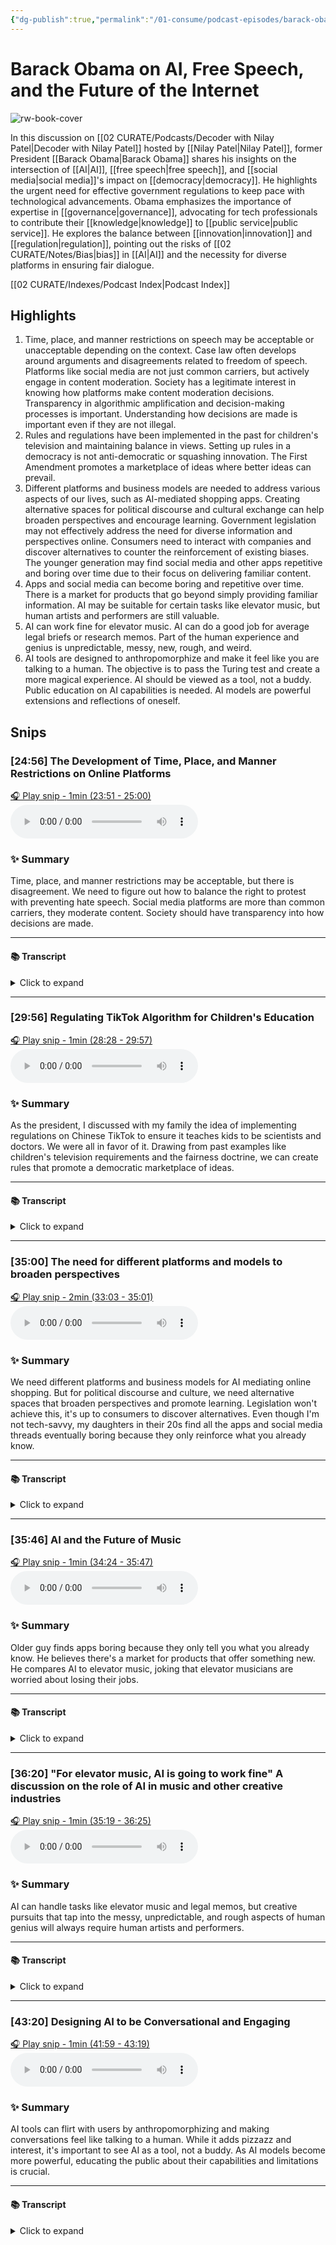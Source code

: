 ```yaml
---
{"dg-publish":true,"permalink":"/01-consume/podcast-episodes/barack-obama-on-ai-free-speech-and-the-future-of-the-internet/","title":"Barack Obama on AI, Free Speech, and the Future of the Internet"}
---
```


# Barack Obama on AI, Free Speech, and the Future of the Internet

![rw-book-cover](https://wsrv.nl/?url=https%3A%2F%2Fmegaphone.imgix.net%2Fpodcasts%2F5c6a4f4a-e69c-11e8-8066-17a10182e4c8%2Fimage%2FThe_Verge_Decoder_Tileart_3000.jpg%3Fixlib%3Drails-4.3.1%26max-w%3D3000%26max-h%3D3000%26fit%3Dcrop%26auto%3Dformat%2Ccompress&w=300&h=300)

In this discussion on [[02 CURATE/Podcasts/Decoder with Nilay Patel\|Decoder with Nilay Patel]] hosted by [[Nilay Patel\|Nilay Patel]], former President [[Barack Obama\|Barack Obama]] shares his insights on the intersection of [[AI\|AI]], [[free speech\|free speech]], and [[social media\|social media]]'s impact on [[democracy\|democracy]]. He highlights the urgent need for effective government regulations to keep pace with technological advancements. Obama emphasizes the importance of expertise in [[governance\|governance]], advocating for tech professionals to contribute their [[knowledge\|knowledge]] to [[public service\|public service]]. He explores the balance between [[innovation\|innovation]] and [[regulation\|regulation]], pointing out the risks of [[02 CURATE/Notes/Bias\|bias]] in [[AI\|AI]] and the necessity for diverse platforms in ensuring fair dialogue.

[[02 CURATE/Indexes/Podcast Index\|Podcast Index]]

## Highlights

  1. Time, place, and manner restrictions on speech may be acceptable or unacceptable depending on the context. Case law often develops around arguments and disagreements related to freedom of speech. Platforms like social media are not just common carriers, but actively engage in content moderation. Society has a legitimate interest in knowing how platforms make content moderation decisions. Transparency in algorithmic amplification and decision-making processes is important. Understanding how decisions are made is important even if they are not illegal.
  2. Rules and regulations have been implemented in the past for children's television and maintaining balance in views. Setting up rules in a democracy is not anti-democratic or squashing innovation. The First Amendment promotes a marketplace of ideas where better ideas can prevail.
  3. Different platforms and business models are needed to address various aspects of our lives, such as AI-mediated shopping apps. Creating alternative spaces for political discourse and cultural exchange can help broaden perspectives and encourage learning. Government legislation may not effectively address the need for diverse information and perspectives online. Consumers need to interact with companies and discover alternatives to counter the reinforcement of existing biases. The younger generation may find social media and other apps repetitive and boring over time due to their focus on delivering familiar content.
  4. Apps and social media can become boring and repetitive over time. There is a market for products that go beyond simply providing familiar information. AI may be suitable for certain tasks like elevator music, but human artists and performers are still valuable.
  5. AI can work fine for elevator music. AI can do a good job for average legal briefs or research memos. Part of the human experience and genius is unpredictable, messy, new, rough, and weird.
  6. AI tools are designed to anthropomorphize and make it feel like you are talking to a human. The objective is to pass the Turing test and create a more magical experience. AI should be viewed as a tool, not a buddy. Public education on AI capabilities is needed. AI models are powerful extensions and reflections of oneself. 

## Snips


### [24:56] The Development of Time, Place, and Manner Restrictions on Online Platforms


[🎧 Play snip - 1min️ (23:51 - 25:00)](https://share.snipd.com/snip/15318044-940d-4965-a94a-0f813e4be7df)
<audio controls> <source src="https://www.podtrac.com/pts/redirect.mp3/pdst.fm/e/chrt.fm/track/524GE/traffic.megaphone.fm/VMP4923322055.mp3?updated=1699319157#t=23:51,25:00"> </audio>




### ✨ Summary
Time, place, and manner restrictions may be acceptable, but there is disagreement. We need to figure out how to balance the right to protest with preventing hate speech. Social media platforms are more than common carriers, they moderate content. Society should have transparency into how decisions are made.


---




#### 📚 Transcript
<details>
<summary>Click to expand</summary>
<blockquote><b>Barack Obama</b><br/><br/>Come up with a whole bunch of time, place, manner restrictions that may be acceptable in some cases, aren't acceptable in others. You get a bunch of case law that develops. There's arguments about it in the public square. We may disagree. Should Nazis be able to protest in Skokie? Well, you know, that's a tough one, but, you know, we can figure this out. And that, I think, is how this is going to develop. I do believe that the platforms themselves are more than just common carriers like the phone company. They're not passive. There's always some content moderation taking place. And so once that line has been crossed, it's perfectly reasonable for the broader society to say, well, we don't want to just leave that entirely to a private company. I think we need to at least know how you're making those decisions, what things you might be amplifying through your algorithm and what things you aren't. And it may be that what you're doing isn't illegal, but we should at least be able to know how some of these decisions are made. I</blockquote>
</details>



---


### [29:56] Regulating TikTok Algorithm for Children's Education


[🎧 Play snip - 1min️ (28:28 - 29:57)](https://share.snipd.com/snip/20e59602-cbd6-4825-9fc8-e7ebe3ebe8ad)
<audio controls> <source src="https://www.podtrac.com/pts/redirect.mp3/pdst.fm/e/chrt.fm/track/524GE/traffic.megaphone.fm/VMP4923322055.mp3?updated=1699319157#t=28:28,29:57"> </audio>




### ✨ Summary
As the president, I discussed with my family the idea of implementing regulations on Chinese TikTok to ensure it teaches kids to be scientists and doctors. We were all in favor of it. Drawing from past examples like children's television requirements and the fairness doctrine, we can create rules that promote a democratic marketplace of ideas.


---




#### 📚 Transcript
<details>
<summary>Click to expand</summary>
<blockquote><b>Nilay Patel</b><br/><br/>With my family last night and the idea that the Chinese TikTok teaches kids to be scientists and doctors. In our TikTok, the algorithm is different and we should have a regulation like China has that teaches our kids to be doctors. It came up and all the parents around the table said, yeah, we're super into that. We should do that. How would you write a rule like that? Is it even possible with our first name?</blockquote><br/><blockquote><b>Barack Obama</b><br/><br/>Well, look, for a long time, let's say under television, there were requirements around children's television. It kept on getting watered down to the point where anything qualified as children's television, right? We had a fairness doctrine that made sure that there was some balance in terms of how views were presented. And I'm not arguing good or bad in either of those things. I'm simply making the point that we've done it before. And there was no sense that somehow that was anti-democratic or it was that squashing innovation. It was just an understanding that we live in a democracy. So we kind of set up rules so that we think the democracy works as better rather than worse. And everybody has some say in it. The idea behind the First Amendment is we're going to have a marketplace of ideas that these ideas battle themselves out. And ultimately, we can all judge better ideas versus worse ideas.</blockquote>
</details>



---


### [35:00] The need for different platforms and models to broaden perspectives


[🎧 Play snip - 2min️ (33:03 - 35:01)](https://share.snipd.com/snip/5ed84a76-6289-4df9-a243-d3b45c91a6f7)
<audio controls> <source src="https://www.podtrac.com/pts/redirect.mp3/pdst.fm/e/chrt.fm/track/524GE/traffic.megaphone.fm/VMP4923322055.mp3?updated=1699319157#t=33:03,35:01"> </audio>




### ✨ Summary
We need different platforms and business models for AI mediating online shopping. But for political discourse and culture, we need alternative spaces that broaden perspectives and promote learning. Legislation won't achieve this, it's up to consumers to discover alternatives. Even though I'm not tech-savvy, my daughters in their 20s find all the apps and social media threads eventually boring because they only reinforce what you already know.


---




#### 📚 Transcript
<details>
<summary>Click to expand</summary>
<blockquote><b>Barack Obama</b><br/><br/>I actually think probably needs to happen, though, is that we need to think about different platforms and different models, different business models, so that it may be that I'm perfectly Happy to have AI mediate how I buy jeans online, right? That could be very efficient. I'm perfectly happy with it. If it's a shopping app or a thread, fine. When we're talking about political discourse, when we're talking about culture, et cetera, can we create other places for people to go that broaden their perspective, make them curious About how other people are seeing the world, where they actually learn something as opposed to just reinforce their existing biases. But I don't think that's something that government is going to be able to sort of legislate. I think that's something that consumers interacting with companies are going to have to discover and find alternatives. The interesting thing, look, I'm not obviously 12 years old. I didn't grow up, you know, with my thumbs on these screens. So I'm an old ass, you know, 62-year guy who sometimes can't really work all the apps on my phone. But I do have two daughters who are in their 20s. And it's interesting the degree to which, at a certain point, they have found almost every app, social media app, thread, getting kind of boring after a while. It gets old. Precisely because all it's doing is telling them what you already know or what the program thinks you want to know or what you want to see.</blockquote>
</details>



---


### [35:46] AI and the Future of Music


[🎧 Play snip - 1min️ (34:24 - 35:47)](https://share.snipd.com/snip/c33a5861-ec6c-499c-a67a-2f23ac2e1ec5)
<audio controls> <source src="https://www.podtrac.com/pts/redirect.mp3/pdst.fm/e/chrt.fm/track/524GE/traffic.megaphone.fm/VMP4923322055.mp3?updated=1699319157#t=34:24,35:47"> </audio>




### ✨ Summary
Older guy finds apps boring because they only tell you what you already know. He believes there's a market for products that offer something new. He compares AI to elevator music, joking that elevator musicians are worried about losing their jobs.


---




#### 📚 Transcript
<details>
<summary>Click to expand</summary>
<blockquote><b>Barack Obama</b><br/><br/>So I'm an old ass, you know, 62-year guy who sometimes can't really work all the apps on my phone. But I do have two daughters who are in their 20s. And it's interesting the degree to which, at a certain point, they have found almost every app, social media app, thread, getting kind of boring after a while. It gets old. Precisely because all it's doing is telling them what you already know or what the program thinks you want to know or what you want to see. So you're not surprised anymore. You're not discovering anything anymore. You're not learning anymore. So I think there's a promise to how we can, there's a market, let's put it that way. I think there's a market for products that don't just do that. It's the same reason why, you know, people have asked me around AI, you know, are there going to still be artists around and singers and actors, or is it all going to be, you know, computer Generated stuff? And my answer is, you know, for elevator music, AI is going to work fine, you know, for- A bunch of elevator musicians just freaked out, dude. You know, for the</blockquote>
</details>



---


### [36:20] "For elevator music, AI is going to work fine" A discussion on the role of AI in music and other creative industries


[🎧 Play snip - 1min️ (35:19 - 36:25)](https://share.snipd.com/snip/3a027803-ce84-4384-b7b5-08438b1f4767)
<audio controls> <source src="https://www.podtrac.com/pts/redirect.mp3/pdst.fm/e/chrt.fm/track/524GE/traffic.megaphone.fm/VMP4923322055.mp3?updated=1699319157#t=35:19,36:25"> </audio>




### ✨ Summary
AI can handle tasks like elevator music and legal memos, but creative pursuits that tap into the messy, unpredictable, and rough aspects of human genius will always require human artists and performers.


---




#### 📚 Transcript
<details>
<summary>Click to expand</summary>
<blockquote><b>Barack Obama</b><br/><br/>The same reason why, you know, people have asked me around AI, you know, are there going to still be artists around and singers and actors, or is it all going to be, you know, computer generated Stuff? And my answer is, you know, for elevator music, AI is going to work fine, you know, for- A bunch of elevator musicians just freaked out, dude. You know, for the average, even legal brief, or let's say a research memo in a law firm, AI can probably do as good a job as a second year law associate.</blockquote><br/><blockquote><b>Nilay Patel</b><br/><br/>It was certainly as good a job as I would have.</blockquote><br/><blockquote><b>Barack Obama</b><br/><br/>Exactly. But, know, Bob Dylan or Stevie Wonder, that is different. And the reason is because part of the human experience, part of the human genius is it's almost a mutation. It's not predictable. It's messy. It's new. It's different. It's rough. It's weird. That is the stuff that ultimately taps into something deeper in us. And I</blockquote>
</details>



---


### [43:20] Designing AI to be Conversational and Engaging


[🎧 Play snip - 1min️ (41:59 - 43:19)](https://share.snipd.com/snip/6717d57b-56ba-485d-baf0-0095fd77c027)
<audio controls> <source src="https://www.podtrac.com/pts/redirect.mp3/pdst.fm/e/chrt.fm/track/524GE/traffic.megaphone.fm/VMP4923322055.mp3?updated=1699319157#t=41:59,43:19"> </audio>




### ✨ Summary
AI tools can flirt with users by anthropomorphizing and making conversations feel like talking to a human. While it adds pizzazz and interest, it's important to see AI as a tool, not a buddy. As AI models become more powerful, educating the public about their capabilities and limitations is crucial.


---




#### 📚 Transcript
<details>
<summary>Click to expand</summary>
<blockquote><b>Barack Obama</b><br/><br/>I have used some of these tools during the course of, you know, these conversations and this research. And, you know, it's fun.</blockquote><br/><blockquote><b>Nilay Patel</b><br/><br/>Is Bing flirted with you yet? It flirts with everybody out here.</blockquote><br/><blockquote><b>Barack Obama</b><br/><br/>Bing didn't flirt with me, but, you know, the way they're designed, and I've actually raised this with some of the designers. In some cases, they're designed to anthropomorphize, to make it feel like you are talking to a human, right? It's like, can we pass the Turing test, right? That's a specific objective because it makes it seem more magical. And in some cases, it improves function, but in some cases, it just makes it cooler. And so there's a little pizzazz there and people are interested. I have to tell you that generally speaking though, the way I think about AI is as a tool, not a buddy. And I think part of what we're going to need to do as these models get more powerful, and this is where I do think government can help is also just educating the public on what these models Can do and what they can't do. These are really powerful extensions of yourself and tools, but also reflections of yourself. And so don't get</blockquote>
</details>

